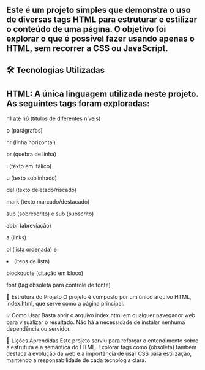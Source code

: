 ## Este é um projeto simples que demonstra o uso de diversas tags HTML para estruturar e estilizar o conteúdo de uma página. O objetivo foi explorar o que é possível fazer usando apenas o HTML, sem recorrer a CSS ou JavaScript.

## 🛠️ Tecnologias Utilizadas
## HTML: A única linguagem utilizada neste projeto. As seguintes tags foram exploradas:

h1 até h6 (títulos de diferentes níveis)

p (parágrafos)

hr (linha horizontal)

br (quebra de linha)

i (texto em itálico)

u (texto sublinhado)

del (texto deletado/riscado)

mark (texto marcado/destacado)

sup (sobrescrito) e sub (subscrito)

abbr (abreviação)

a (links)

ol (lista ordenada) e <li> (itens de lista)

blockquote (citação em bloco)

font (tag obsoleta para controle de fonte)

📂 Estrutura do Projeto
O projeto é composto por um único arquivo HTML, index.html, que serve como a página principal.

💡 Como Usar
Basta abrir o arquivo index.html em qualquer navegador web para visualizar o resultado. Não há a necessidade de instalar nenhuma dependência ou servidor.

📝 Lições Aprendidas
Este projeto serviu para reforçar o entendimento sobre a estrutura e a semântica do HTML. Explorar tags como <font> (obsoleta) também destaca a evolução da web e a importância de usar CSS para estilização, mantendo a responsabilidade de cada tecnologia clara.
